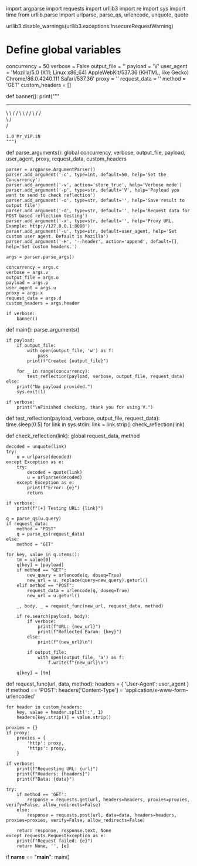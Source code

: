 import argparse
import requests
import urllib3
import re
import sys
import time
from urllib.parse import urlparse, parse_qs, urlencode, unquote, quote

urllib3.disable_warnings(urllib3.exceptions.InsecureRequestWarning)

# Define global variables
concurrency = 50
verbose = False
output_file = ''
payload = 'V'
user_agent = 'Mozilla/5.0 (X11; Linux x86_64) AppleWebKit/537.36 (KHTML, like Gecko) Chrome/86.0.4240.111 Safari/537.36'
proxy = ''
request_data = ''
method = 'GET'
custom_headers = []

def banner():
    print("""
 __      __
\ \    / /
 \ \  / / 
  \ \/ /  
   \  /   
    \/    
                         
    1.0 Mr_ViP.iN
    """)

def parse_arguments():
    global concurrency, verbose, output_file, payload, user_agent, proxy, request_data, custom_headers
    
    parser = argparse.ArgumentParser()
    parser.add_argument('-c', type=int, default=50, help='Set the Concurrency')
    parser.add_argument('-v', action='store_true', help='Verbose mode')
    parser.add_argument('-p', type=str, default='V', help='Payload you want to send to check reflection')
    parser.add_argument('-o', type=str, default='', help='Save result to output file')
    parser.add_argument('-d', type=str, default='', help='Request data for POST based reflection testing')
    parser.add_argument('-x', type=str, default='', help='Proxy URL. Example: http://127.0.0.1:8080')
    parser.add_argument('-u', type=str, default=user_agent, help='Set custom user agent. Default is Mozilla')
    parser.add_argument('-H', '--header', action='append', default=[], help='Set custom headers.')

    args = parser.parse_args()

    concurrency = args.c
    verbose = args.v
    output_file = args.o
    payload = args.p
    user_agent = args.u
    proxy = args.x
    request_data = args.d
    custom_headers = args.header

    if verbose:
        banner()

def main():
    parse_arguments()

    if payload:
        if output_file:
            with open(output_file, 'w') as f:
                pass
            print(f"Created {output_file}")

        for _ in range(concurrency):
            test_reflection(payload, verbose, output_file, request_data)
    else:
        print("No payload provided.")
        sys.exit(1)

    if verbose:
        print("\nFinished checking, thank you for using V.")

def test_reflection(payload, verbose, output_file, request_data):
    time.sleep(0.5)
    for link in sys.stdin:
        link = link.strip()
        check_reflection(link)

def check_reflection(link):
    global request_data, method

    decoded = unquote(link)
    try:
        u = urlparse(decoded)
    except Exception as e:
        try:
            decoded = quote(link)
            u = urlparse(decoded)
        except Exception as e:
            print(f"Error: {e}")
            return

    if verbose:
        print(f"[+] Testing URL: {link}")

    q = parse_qs(u.query)
    if request_data:
        method = "POST"
        q = parse_qs(request_data)
    else:
        method = "GET"

    for key, value in q.items():
        tm = value[0]
        q[key] = [payload]
        if method == "GET":
            new_query = urlencode(q, doseq=True)
            new_url = u._replace(query=new_query).geturl()
        elif method == "POST":
            request_data = urlencode(q, doseq=True)
            new_url = u.geturl()

        _, body, _ = request_func(new_url, request_data, method)

        if re.search(payload, body):
            if verbose:
                print(f"URL: {new_url}")
                print(f"Reflected Param: {key}")
            else:
                print(f"{new_url}\n")

            if output_file:
                with open(output_file, 'a') as f:
                    f.write(f"{new_url}\n")

        q[key] = [tm]

def request_func(url, data, method):
    headers = {
        'User-Agent': user_agent
    }
    if method == 'POST':
        headers['Content-Type'] = 'application/x-www-form-urlencoded'
    
    for header in custom_headers:
        key, value = header.split(':', 1)
        headers[key.strip()] = value.strip()

    proxies = {}
    if proxy:
        proxies = {
            'http': proxy,
            'https': proxy,
        }

    if verbose:
        print(f"Requesting URL: {url}")
        print(f"Headers: {headers}")
        print(f"Data: {data}")

    try:
        if method == 'GET':
            response = requests.get(url, headers=headers, proxies=proxies, verify=False, allow_redirects=False)
        else:
            response = requests.post(url, data=data, headers=headers, proxies=proxies, verify=False, allow_redirects=False)
        
        return response, response.text, None
    except requests.RequestException as e:
        print(f"Request failed: {e}")
        return None, '', [e]

if __name__ == "__main__":
    main()
